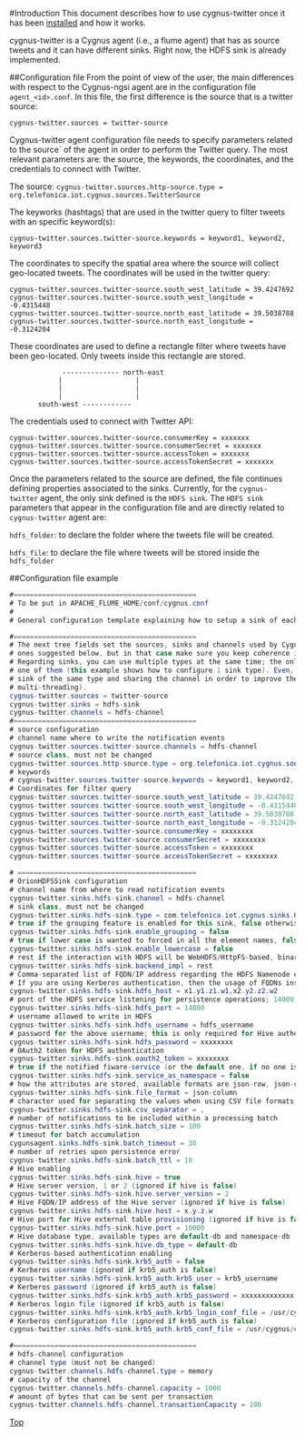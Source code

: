 #<a name="top"></a>Introduction
This document describes how to use cygnus-twitter once it has been [installed](../installation_and_administration_guide/introduction.md) and how it works.

cygnus-twitter is a Cygnus agent (i.e., a flume agent) that has as source tweets and it can have different sinks. Right now, the HDFS sink is already implemented.

##<a name="top"></a>Configuration file
From the point of view of the user, the main differences with respect to the Cygnus-ngsi agent are in the configuration file `agent_<id>.conf`. In this file, the first difference is the source that is a twitter source:

`cygnus-twitter.sources = twitter-source`

Cygnus-twitter agent configuration file needs to specify parameters related to the source` of the agent in order to perform the Twitter query. The most relevant parameters are: the source, the keywords, the coordinates, and the credentials to connect with Twitter.

The source:
`cygnus-twitter.sources.http-source.type = org.telefonica.iot.cygnus.sources.TwitterSource`

The keyworks (hashtags) that are used in the twitter query to filter tweets with an specific keyword(s):

`cygnus-twitter.sources.twitter-source.keywords = keyword1, keyword2, keyword3`

The coordinates to specify the spatial area where the source will collect geo-located tweets. The coordinates will be used in the twitter query:

```
cygnus-twitter.sources.twitter-source.south_west_latitude = 39.4247692
cygnus-twitter.sources.twitter-source.south_west_longitude = -0.4315448
cygnus-twitter.sources.twitter-source.north_east_latitude = 39.5038788
cygnus-twitter.sources.twitter-source.north_east_longitude = -0.3124204
```

These coordinates are used to define a rectangle filter where tweets have been geo-located. Only tweets inside this rectangle are stored.
```
             -------------- north-east
            |                  |
            |                  |
            |                  |
       south-west ------------   

```

The credentials used to connect with Twitter API:

```
cygnus-twitter.sources.twitter-source.consumerKey = xxxxxxx
cygnus-twitter.sources.twitter-source.consumerSecret = xxxxxxx
cygnus-twitter.sources.twitter-source.accessToken = xxxxxxx
cygnus-twitter.sources.twitter-source.accessTokenSecret = xxxxxxx
```

Once the parameters related to the source are defined, the file continues defining properties associated to the sinks. Currently, for the `cygnus-twitter` agent, the only sink defined is the `HDFS sink`. The `HDFS sink` parameters that appear in the configuration file and are directly related to `cygnus-twitter` agent are:

`hdfs_folder`: to declare the folder where the tweets file will be created.

`hdfs_file`: to declare the file where tweets will be stored inside the `hdfs_folder`



##<a name="top"></a>Configuration file example
```Java
#=============================================
# To be put in APACHE_FLUME_HOME/conf/cygnus.conf
#
# General configuration template explaining how to setup a sink of each of HDFS.

#=============================================
# The next tree fields set the sources, sinks and channels used by Cygnus-twitter. You could use different names than the
# ones suggested below, but in that case make sure you keep coherence in properties names along the configuration file.
# Regarding sinks, you can use multiple types at the same time; the only requirement is to provide a channel for each
# one of them (this example shows how to configure 1 sink type). Even, you can define more than one
# sink of the same type and sharing the channel in order to improve the performance (this is like having
# multi-threading).
cygnus-twitter.sources = twitter-source
cygnus-twitter.sinks = hdfs-sink
cygnus-twitter.channels = hdfs-channel
#=============================================
# source configuration
# channel name where to write the notification events
cygnus-twitter.sources.twitter-source.channels = hdfs-channel
# source class, must not be changed
cygnus-twitter.sources.http-source.type = org.telefonica.iot.cygnus.sources.TwitterSource
# keywords
# cygnus-twitter.sources.twitter-source.keywords = keyword1, keyword2, keyword3
# Coordinates for filter query
cygnus-twitter.sources.twitter-source.south_west_latitude = 39.4247692
cygnus-twitter.sources.twitter-source.south_west_longitude = -0.4315448
cygnus-twitter.sources.twitter-source.north_east_latitude = 39.5038788
cygnus-twitter.sources.twitter-source.north_east_longitude = -0.3124204
cygnus-twitter.sources.twitter-source.consumerKey = xxxxxxxx
cygnus-twitter.sources.twitter-source.consumerSecret = xxxxxxxx
cygnus-twitter.sources.twitter-source.accessToken = xxxxxxxx
cygnus-twitter.sources.twitter-source.accessTokenSecret = xxxxxxxx

# ============================================
# OrionHDFSSink configuration
# channel name from where to read notification events
cygnus-twitter.sinks.hdfs-sink.channel = hdfs-channel
# sink class, must not be changed
cygnus-twitter.sinks.hdfs-sink.type = com.telefonica.iot.cygnus.sinks.OrionHDFSSink
# true if the grouping feature is enabled for this sink, false otherwise
cygnus-twitter.sinks.hdfs-sink.enable_grouping = false
# true if lower case is wanted to forced in all the element names, false otherwise
cygnus-twitter.sinks.hdfs-sink.enable_lowercase = false
# rest if the interaction with HDFS will be WebHDFS/HttpFS-based, binary if based on the Hadoop API
cygnus-twitter.sinks.hdfs-sink.backend_impl = rest
# Comma-separated list of FQDN/IP address regarding the HDFS Namenode endpoints
# If you are using Kerberos authentication, then the usage of FQDNs instead of IP addresses is mandatory
cygnus-twitter.sinks.hdfs-sink.hdfs_host = x1.y1.z1.w1,x2.y2.z2.w2
# port of the HDFS service listening for persistence operations; 14000 for httpfs, 50070 for webhdfs
cygnus-twitter.sinks.hdfs-sink.hdfs_port = 14000
# username allowed to write in HDFS
cygnus-twitter.sinks.hdfs-sink.hdfs_username = hdfs_username
# password for the above username; this is only required for Hive authentication
cygnus-twitter.sinks.hdfs-sink.hdfs_password = xxxxxxxx
# OAuth2 token for HDFS authentication
cygnus-twitter.sinks.hdfs-sink.oauth2_token = xxxxxxxx
# true if the notified fiware-service (or the default one, if no one is notified) is used as the HDFS namespace, false otherwise
cygnus-twitter.sinks.hdfs-sink.service_as_namespace = false
# how the attributes are stored, available formats are json-row, json-column, csv-row and csv-column
cygnus-twitter.sinks.hdfs-sink.file_format = json-column
# character used for separating the values when using CSV file formats
cygnus-twitter.sinks.hdfs-sink.csv_separator = ,
# number of notifications to be included within a processing batch
cygnus-twitter.sinks.hdfs-sink.batch_size = 100
# timeout for batch accumulation
cygunsagent.sinks.hdfs-sink.batch_timeout = 30
# number of retries upon persistence error
cygnus-twitter.sinks.hdfs-sink.batch_ttl = 10
# Hive enabling
cygnus-twitter.sinks.hdfs-sink.hive = true
# Hive server version, 1 or 2 (ignored if hive is false)
cygnus-twitter.sinks.hdfs-sink.hive.server_version = 2
# Hive FQDN/IP address of the Hive server (ignored if hive is false)
cygnus-twitter.sinks.hdfs-sink.hive.host = x.y.z.w
# Hive port for Hive external table provisioning (ignored if hive is false)
cygnus-twitter.sinks.hdfs-sink.hive.port = 10000
# Hive database type, available types are default-db and namespace-db
cygnus-twitter.sinks.hdfs-sink.hive.db_type = default-db
# Kerberos-based authentication enabling
cygnus-twitter.sinks.hdfs-sink.krb5_auth = false
# Kerberos username (ignored if krb5_auth is false)
cygnus-twitter.sinks.hdfs-sink.krb5_auth.krb5_user = krb5_username
# Kerberos password (ignored if krb5_auth is false)
cygnus-twitter.sinks.hdfs-sink.krb5_auth.krb5_password = xxxxxxxxxxxxx
# Kerberos login file (ignored if krb5_auth is false)
cygnus-twitter.sinks.hdfs-sink.krb5_auth.krb5_login_conf_file = /usr/cygnus/conf/krb5_login.conf
# Kerberos configuration file (ignored if krb5_auth is false)
cygnus-twitter.sinks.hdfs-sink.krb5_auth.krb5_conf_file = /usr/cygnus/conf/krb5.conf

#=============================================
# hdfs-channel configuration
# channel type (must not be changed)
cygnus-twitter.channels.hdfs-channel.type = memory
# capacity of the channel
cygnus-twitter.channels.hdfs-channel.capacity = 1000
# amount of bytes that can be sent per transaction
cygnus-twitter.channels.hdfs-channel.transactionCapacity = 100
```

[Top](#top)
